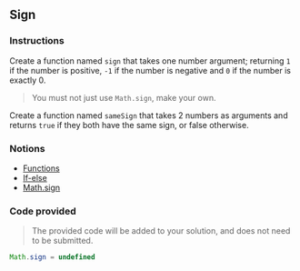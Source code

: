 ## Sign

### Instructions

Create a function named `sign` that takes one number argument; returning `1` if the number is positive, `-1` if the number is negative and `0` if the number is exactly 0.
> You must not just use `Math.sign`, make your own.

Create a function named `sameSign` that takes 2 numbers as arguments and returns `true` if they both have the same sign, or false otherwise.

### Notions

- [Functions](https://nan-academy.github.io/js-training/examples/functions.js)
- [If-else](https://nan-academy.github.io/js-training/examples/if-else.js)
- [Math.sign](https://devdocs.io/javascript/global_objects/math/sign)

### Code provided

> The provided code will be added to your solution, and does not need to be submitted.

```js
Math.sign = undefined
```
